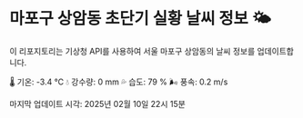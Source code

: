 
# 마포구 상암동 초단기 실황 날씨 정보 🌤️

이 리포지토리는 기상청 API를 사용하여 서울 마포구 상암동의 날씨 정보를 업데이트합니다. 

🌡️ 기온: -3.4 ℃
💧 강수량: 0 mm
💦 습도: 79 %
🌬️ 풍속: 0.2 m/s

마지막 업데이트 시각: 2025년 02월 10일 22시 15분    
